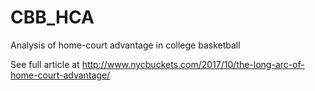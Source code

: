 # CBB_HCA
Analysis of home-court advantage in college basketball

See full article at http://www.nycbuckets.com/2017/10/the-long-arc-of-home-court-advantage/

